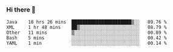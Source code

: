 ### Hi there 👋

<!--
**urzz/urzz** is a ✨ _special_ ✨ repository because its `README.md` (this file) appears on your GitHub profile.

Here are some ideas to get you started:

- 🔭 I’m currently working on ...
- 🌱 I’m currently learning ...
- 👯 I’m looking to collaborate on ...
- 🤔 I’m looking for help with ...
- 💬 Ask me about ...
- 📫 How to reach me: ...
- 😄 Pronouns: ...
- ⚡ Fun fact: ...
-->

<!--START_SECTION:waka-->
```text
Java    18 hrs 26 mins  ██████████████████████▒░░   89.76 % 
XML     1 hr 48 mins    ██▒░░░░░░░░░░░░░░░░░░░░░░   08.79 % 
Other   11 mins         ▒░░░░░░░░░░░░░░░░░░░░░░░░   00.89 % 
Bash    5 mins          ░░░░░░░░░░░░░░░░░░░░░░░░░   00.42 % 
YAML    1 min           ░░░░░░░░░░░░░░░░░░░░░░░░░   00.14 % 
```
<!--END_SECTION:waka-->

